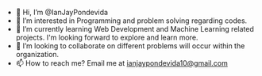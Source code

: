 - 👋 Hi, I’m @IanJayPondevida
- 👀 I’m interested in Programming and problem solving regarding codes.
- 🌱 I’m currently learning Web Development and Machine Learning related projects. I'm looking forward to explore and learn more.
- 💞️ I’m looking to collaborate on different problems will occur within the organization.
- 📫 How to reach me? Email me at ianjaypondevida10@gmail.com

<!---
IanJayPondevida/IanJayPondevida is a ✨ special ✨ repository because its `README.md` (this file) appears on your GitHub profile.
You can click the Preview link to take a look at your changes.
--->

